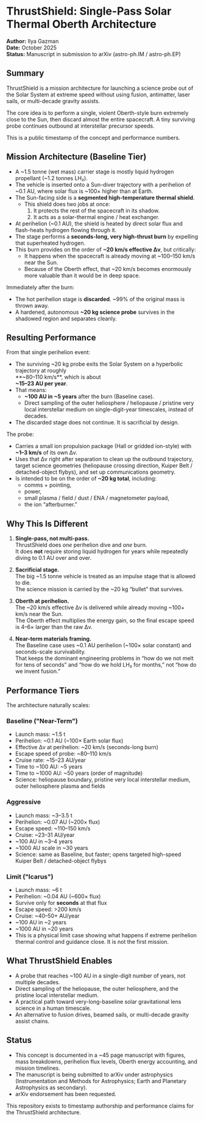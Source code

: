 # ThrustShield: Single-Pass Solar Thermal Oberth Architecture  
**Author:** Ilya Gazman  
**Date:** October 2025  
**Status:** Manuscript in submission to arXiv (astro-ph.IM / astro-ph.EP)

## Summary

ThrustShield is a mission architecture for launching a science probe out of the Solar System at extreme speed without using fusion, antimatter, laser sails, or multi-decade gravity assists.

The core idea is to perform a single, violent Oberth-style burn extremely close to the Sun, then discard almost the entire spacecraft. A tiny surviving probe continues outbound at interstellar precursor speeds.

This is a public timestamp of the concept and performance numbers.

## Mission Architecture (Baseline Tier)

- A ~1.5 tonne (wet mass) carrier stage is mostly liquid hydrogen propellant (~1.2 tonnes LH₂).
- The vehicle is inserted onto a Sun-diver trajectory with a perihelion of ~0.1 AU, where solar flux is ~100× higher than at Earth.
- The Sun-facing side is a **segmented high-temperature thermal shield**.  
  - This shield does two jobs at once:  
    1. It protects the rest of the spacecraft in its shadow.  
    2. It acts as a solar-thermal engine / heat exchanger.
- At perihelion (~0.1 AU), the shield is heated by direct solar flux and flash-heats hydrogen flowing through it.
- The stage performs a **seconds-long, very high-thrust burn** by expelling that superheated hydrogen.
- This burn provides on the order of **~20 km/s effective Δv**, but critically:
  - It happens when the spacecraft is already moving at ~100–150 km/s near the Sun.
  - Because of the Oberth effect, that ~20 km/s becomes enormously more valuable than it would be in deep space.

Immediately after the burn:
- The hot perihelion stage is **discarded**. ~99% of the original mass is thrown away.
- A hardened, autonomous **~20 kg science probe** survives in the shadowed region and separates cleanly.

## Resulting Performance

From that single perihelion event:

- The surviving ~20 kg probe exits the Solar System on a hyperbolic trajectory at roughly  
  **~80–110 km/s**, which is about  
  **~15–23 AU per year**.
- That means:
  - **~100 AU in ~5 years** after the burn (Baseline case).
  - Direct sampling of the outer heliosphere / heliopause / pristine very local interstellar medium on single-digit-year timescales, instead of decades.
- The discarded stage does not continue. It is sacrificial by design.

The probe:
- Carries a small ion propulsion package (Hall or gridded ion-style) with **~1–3 km/s** of its own Δv.
- Uses that Δv right after separation to clean up the outbound trajectory, target science geometries (heliopause crossing direction, Kuiper Belt / detached-object flybys), and set up communications geometry.
- Is intended to be on the order of **~20 kg total**, including:
  - comms + pointing,
  - power,
  - small plasma / field / dust / ENA / magnetometer payload,
  - the ion “afterburner.”

## Why This Is Different

1. **Single-pass, not multi-pass.**  
   ThrustShield does *one* perihelion dive and *one* burn.  
   It does **not** require storing liquid hydrogen for years while repeatedly diving to 0.1 AU over and over.

2. **Sacrificial stage.**  
   The big ~1.5 tonne vehicle is treated as an impulse stage that is allowed to die.  
   The science mission is carried by the ~20 kg “bullet” that survives.

3. **Oberth at perihelion.**  
   The ~20 km/s effective Δv is delivered while already moving ~100+ km/s near the Sun.  
   The Oberth effect multiplies the energy gain, so the final escape speed is 4–6× larger than the raw Δv.

4. **Near-term materials framing.**  
   The Baseline case uses ~0.1 AU perihelion (~100× solar constant) and seconds-scale survivability.  
   That keeps the dominant engineering problems in “how do we not melt for tens of seconds” and “how do we hold LH₂ for months,” not “how do we invent fusion.”

## Performance Tiers

The architecture naturally scales:

### Baseline ("Near-Term")
- Launch mass: ~1.5 t
- Perihelion: ~0.1 AU (~100× Earth solar flux)
- Effective Δv at perihelion: ~20 km/s (seconds-long burn)
- Escape speed of probe: ~80–110 km/s
- Cruise rate: ~15–23 AU/year
- Time to ~100 AU: ~5 years
- Time to ~1000 AU: ~50 years (order of magnitude)
- Science: heliopause boundary, pristine very local interstellar medium, outer heliosphere plasma and fields

### Aggressive
- Launch mass: ~3–3.5 t
- Perihelion: ~0.07 AU (~200× flux)
- Escape speed: ~110–150 km/s
- Cruise: ~23–31 AU/year
- ~100 AU in ~3–4 years
- ~1000 AU scale in ~30 years
- Science: same as Baseline, but faster; opens targeted high-speed Kuiper Belt / detached-object flybys

### Limit ("Icarus")
- Launch mass: ~6 t
- Perihelion: ~0.04 AU (~600× flux)
- Survive only for **seconds** at that flux
- Escape speed: >200 km/s
- Cruise: ~40–50+ AU/year
- ~100 AU in ~2 years
- ~1000 AU in ~20 years
- This is a physical limit case showing what happens if extreme perihelion thermal control and guidance close. It is not the first mission.

## What ThrustShield Enables

- A probe that reaches ~100 AU in a single-digit number of years, not multiple decades.
- Direct sampling of the heliopause, the outer heliosphere, and the pristine local interstellar medium.
- A practical path toward very-long-baseline solar gravitational lens science in a human timescale.
- An alternative to fusion drives, beamed sails, or multi-decade gravity assist chains.

## Status

- This concept is documented in a ~45 page manuscript with figures, mass breakdowns, perihelion flux levels, Oberth energy accounting, and mission timelines.
- The manuscript is being submitted to arXiv under astrophysics (Instrumentation and Methods for Astrophysics; Earth and Planetary Astrophysics as secondary).
- arXiv endorsement has been requested.

This repository exists to timestamp authorship and performance claims for the ThrustShield architecture.
